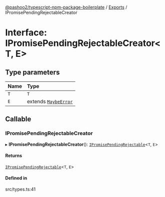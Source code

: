 [@pashoo2/typescript-npm-package-boilerplate](../README.md) / [Exports](../modules.md) / IPromisePendingRejectableCreator

# Interface: IPromisePendingRejectableCreator<T, E\>

## Type parameters

| Name | Type |
| :------ | :------ |
| `T` | `T` |
| `E` | extends [`MaybeError`](../modules.md#maybeerror) |

## Callable

### IPromisePendingRejectableCreator

▸ **IPromisePendingRejectableCreator**(): [`IPromisePendingRejectable`](ipromisependingrejectable.md)<`T`, `E`\>

#### Returns

[`IPromisePendingRejectable`](ipromisependingrejectable.md)<`T`, `E`\>

#### Defined in

src/types.ts:41
